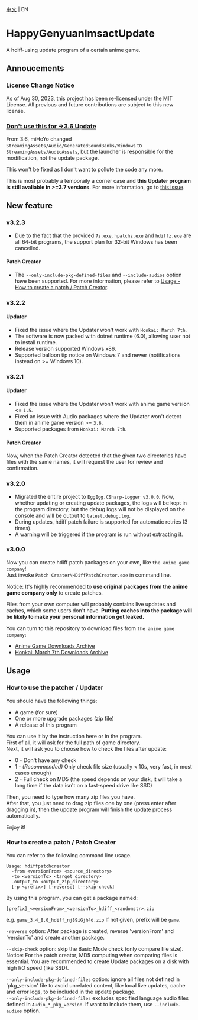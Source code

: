[中文](https://github.com/YYHEggEgg/HappyGenyuanImsactUpdate/blob/main/README_CN.md) | EN

# HappyGenyuanImsactUpdate
A hdiff-using update program of a certain anime game.

## Annoucements
### License Change Notice
As of Aug 30, 2023, this project has been re-licensed under the MIT License. All previous and future contributions are subject to this new license.

### [Don't use this for ->3.6 Update](https://github.com/YYHEggEgg/HappyGenyuanImsactUpdate/issues/15)
From 3.6, miHoYo changed `StreamingAssets/Audio/GeneratedSoundBanks/Windows` to `StreamingAssets/AudioAssets`, but the launcher is responsible for the modification, not the update package.  

This won't be fixed as I don't want to pollute the code any more. 

This is most probably a temporaily a corner case and **this Updater program is still avaliable in >=3.7 versions**. For more information, go to [this issue](https://github.com/YYHEggEgg/HappyGenyuanImsactUpdate/issues/15).

## New feature
### v3.2.3

- Due to the fact that the provided `7z.exe`, `hpatchz.exe` and `hdiffz.exe` are all 64-bit programs, the support plan for 32-bit Windows has been cancelled.

#### Patch Creator

- The `--only-include-pkg-defined-files` and `--include-audios` option have been supported. For more information, please refer to [Usage - How to create a patch / Patch Creator](#how-to-create-a-patch--patch-creater).

### v3.2.2
#### Updater
- Fixed the issue where the Updater won't work with `Honkai: March 7th`.
- The software is now packed with dotnet runtime (6.0), allowing user not to install runtime.
- Release version supported Windows x86.
- Supported balloon tip notice on Windows 7 and newer (notifications instead on >= Windows 10).

### v3.2.1
#### Updater
- Fixed the issue where the Updater won't work with anime game version <= `1.5`.
- Fixed an issue with Audio packages where the Updater won't detect them in anime game version >= `3.6`.
- Supported packages from `Honkai: March 7th`.

#### Patch Creator
Now, when the Patch Creator detected that the given two directories have files with the same names, it will request the user for review and confirmation.

### v3.2.0
- Migrated the entire project to `EggEgg.CSharp-Logger v3.0.0`.
  Now, whether updating or creating update packages, the logs will be kept in the program directory, but the debug logs will not be displayed on the console and will be output to `latest.debug.log`.
- During updates, hdiff patch failure is supported for automatic retries (3 times).
- A warning will be triggered if the program is run without extracting it.

### v3.0.0
Now you can create hdiff patch packages on your own, like `the anime game company`!   
Just invoke `Patch Creater\HDiffPatchCreator.exe` in command line.

Notice: It's highly recommended to **use original packages from the anime game company only** to create patches.

Files from your own computer will probably contains live updates and caches, which some users don't have. **Putting caches into the package will be likely to make your personal information got leaked.**

You can turn to this repository to download files from `the anime game company`: 

- [Anime Game Downloads Archive](https://github.com/360NENZ/GI-Download-Library)
- [Honkai: March 7th Downloads Archive](https://github.com/keitarogg/HSR-Download-Library)

## Usage
### How to use the patcher / Updater
You should have the following things:

- A game (for sure)
- One or more upgrade packages (zip file)
- A release of this program

You can use it by the instruction here or in the program.     
First of all, it will ask for the full path of game directory.      
Next, it will ask you to choose how to check the files after update:   
- 0 - Don't have any check
- 1 - _(Recommended)_ Only check file size (usually < 10s, very fast, in most cases enough)
- 2 - Full check on MD5 (the speed depends on your disk, it will take a long time if the data isn't on a fast-speed drive like SSD)

Then, you need to type how many zip files you have.     
After that, you just need to drag zip files one by one (press enter after dragging in), then the update program will finish the update process automatically.

Enjoy it!

### How to create a patch / Patch Creater
You can refer to the following command line usage.
```
Usage: hdiffpatchcreator
  -from <versionFrom> <source_directory>
  -to <versionTo> <target_directory>
  -output_to <output_zip_directory>
  [-p <prefix>] [-reverse] [--skip-check]
```
  
By using this program, you can get a package named: 
```
[prefix]_<versionFrom>_<versionTo>_hdiff_<randomstr>.zip
```
e.g. `game_3.4_8.0_hdiff_nj89iGjh4d.zip`
If not given, prefix will be `game`.

`-reverse` option: After package is created, reverse 'versionFrom' and 'versionTo' and create another package.

`--skip-check` option: skip the Basic Mode check (only compare file size). Notice: For the patch creator, MD5 computing when comparing files is essential. You are recommended to create Update packages on a disk with high I/O speed (like SSD).

`--only-include-pkg-defined-files` option: ignore all files not defined in 'pkg_version' file to avoid unrelated content, like local live updates, cache and error logs, to be included in the update package.  
`--only-include-pkg-defined-files` excludes specified language audio files defined in `Audio_*_pkg_version`. If want to include them, use `--include-audios` option.
